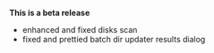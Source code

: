 **This is a beta release**
- enhanced and fixed disks scan
- fixed and prettied batch dir updater results dialog
